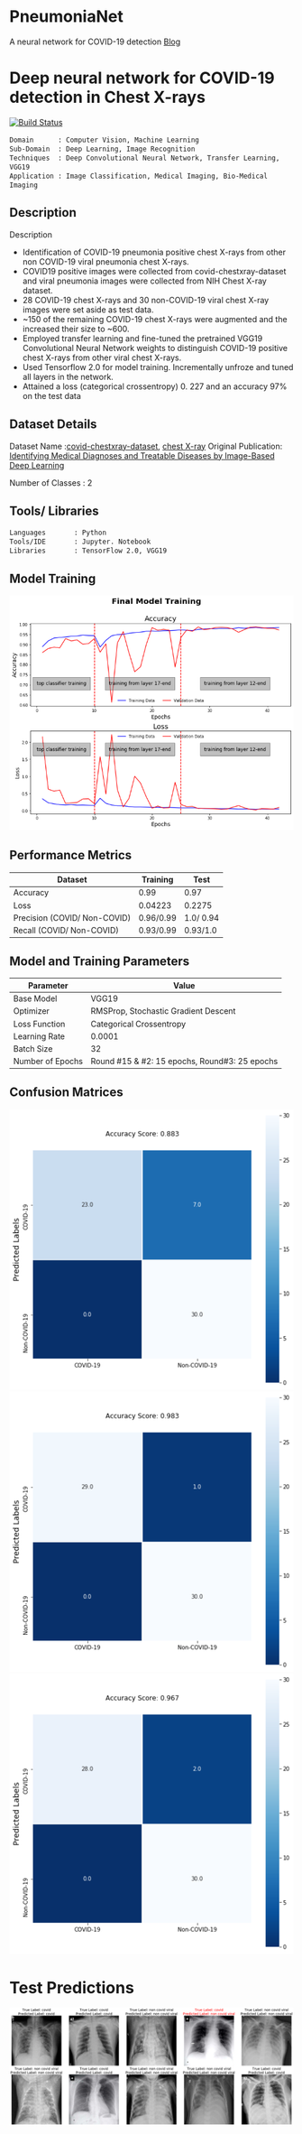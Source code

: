 # PneumoniaNet 
A neural network for COVID-19 detection
[Blog](https://RajeshArasada.github.io)
# Deep neural network for COVID-19 detection in Chest X-rays
[![Build Status](https://travis-ci.org/joemccann/dillinger.svg?branch=master)](https://travis-ci.org/joemccann/dillinger)

```
Domain 		: Computer Vision, Machine Learning
Sub-Domain	: Deep Learning, Image Recognition
Techniques	: Deep Convolutional Neural Network, Transfer Learning, VGG19
Application	: Image Classification, Medical Imaging, Bio-Medical Imaging
```


## Description
Description
* Identification of COVID-19 pneumonia positive chest X-rays from other non COVID-19 viral pneumonia chest X-rays.
* COVID19 positive images were collected from covid-chestxray-dataset and viral pneumonia images were collected from NIH Chest X-ray dataset.
* 28 COVID-19 chest X-rays and 30 non-COVID-19 viral chest X-ray images were set aside as test data.
* ~150 of the remaining COVID-19 chest X-rays were augmented and the increased their size to ~600.
* Employed transfer learning and fine-tuned the pretrained VGG19 Convolutional Neural Network weights to distinguish COVID-19 positive chest X-rays from other viral chest X-rays. 
* Used Tensorflow 2.0 for model training. Incrementally unfroze and tuned all layers in the network.
* Attained a loss (categorical crossentropy) 0. 227 and an accuracy 97% on the test data


## Dataset Details

Dataset Name		    :[covid-chestxray-dataset](https://github.com/ieee8023/covid-chestxray-dataset), [chest X-ray](http://www.cell.com/cell/fulltext/S0092-8674(18)30154-5)
Original Publication: [Identifying Medical Diagnoses and Treatable Diseases by Image-Based Deep Learning](https://www.kaggle.com/paultimothymooney/chest-xray-pneumonia)

Number of Classes		: 2

## Tools/ Libraries
```
Languages	    : Python
Tools/IDE	    : Jupyter. Notebook
Libraries	    : TensorFlow 2.0, VGG19
```

## Model Training
![Model Training](model_training.png)

## Performance Metrics
| Dataset | Training | Test |
| ------- | -------- | ---------- |
| Accuracy | 0.99	| 0.97 |
| Loss | 0.04223 | 0.2275 |
| Precision (COVID/ Non-COVID)| 0.96/0.99 | 1.0/ 0.94 |
 | Recall (COVID/ Non-COVID)| 0.93/0.99 |	0.93/1.0 |

## Model and Training Parameters
| Parameter | Value |
| --------- | ----- |
| Base Model |VGG19	| 
| Optimizer | RMSProp, Stochastic Gradient Descent |
| Loss Function | Categorical Crossentropy |
| Learning Rate | 0.0001 |
| Batch Size | 32 |
| Number of Epochs | Round #15 & #2: 15 epochs, Round#3: 25 epochs |	
 

## Confusion Matrices
![VGG19](images/confusion_matrix_01.png)
![VGG19](images/confusion_matrix_02.png)
![VGG19](images/confusion_matrix_03.png)

# Test Predictions
![Test Predictions](images/Predictions.png)

